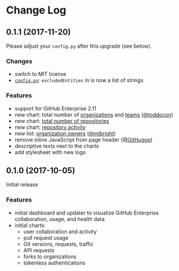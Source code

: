 # Change Log

## 0.1.1 (2017-11-20)

Please adjust your `config.py` after this upgrade (see below).

### Changes

- switch to MIT license
- [`config.py`](https://github.com/Autodesk/hubble/blob/master/updater/config.py.example): `excludedEntities` in is now a list of strings

### Features

- support for GitHub Enterprise 2.11
- new chart: total number of [organizations](https://autodesk.github.io/hubble/orgs-total) and [teams](https://autodesk.github.io/hubble/teams-total) ([@toddocon](https://github.com/toddocon))
- new chart: [total number of repositories](https://autodesk.github.io/hubble/repos-total)
- new chart: [repository activity](https://autodesk.github.io/hubble/repos-activity)
- new list: [organization owners](https://autodesk.github.io/hubble/org-owners) ([@mlbright](https://github.com/mlbright))
- remove inline JavaScript from page header ([@GitHugop](https://github.com/GitHugop))
- descriptive texts next to the charts
- add stylesheet with new logo

## 0.1.0 (2017-10-05)

Initial release

### Features

- initial dashboard and updater to visualize GitHub Enterprise collaboration, usage, and health data
- initial charts:
  - user collaboration and activity
  - pull request usage
  - Git versions, requests, traffic
  - API requests
  - forks to organizations
  - tokenless authentications
